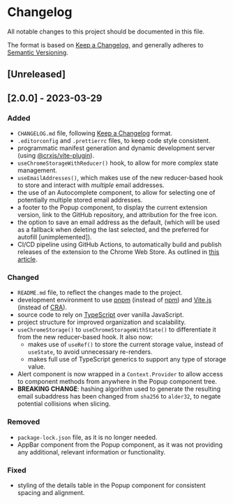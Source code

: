 # Changelog

All notable changes to this project should be documented in this file.

The format is based on [Keep a Changelog](https://keepachangelog.com/en/1.0.0/),
and generally adheres to [Semantic Versioning](https://semver.org/spec/v2.0.0.html).

## [Unreleased]

## [2.0.0] - 2023-03-29

### Added
- `CHANGELOG.md` file, following [Keep a Changelog](https://keepachangelog.com/en/1.0.0/)
format.
- `.editorconfig` and `.prettierrc` files, to keep code style consistent.
- programmatic manifest generation and dynamic development server (using
[@crxjs/vite-plugin](https://crxjs.dev/vite-plugin/)).
- `useChromeStorageWithReducer()` hook, to allow for more complex state
management.
- `useEmailAddresses()`, which makes use of the new reducer-based hook to
store and interact with *multiple* email addresses.
- the use of an Autocomplete component, to allow for selecting one of
potentially multiple stored email addresses.
- a footer to the Popup component, to display the current extension version,
link to the GitHub repository, and attribution for the free icon.
- the option to save an email address as the default, (which will be used
as a fallback when deleting the last selected, and the preferred for autofill
[unimplemented]).
- CI/CD pipeline using GitHub Actions, to automatically build and publish
releases of the extension to the Chrome Web Store. As outlined in
[this article](https://jam.dev/blog/automating-chrome-extension-publishing/).

### Changed
- `README.md` file, to reflect the changes made to the project.
- development environment to use [pnpm](https://pnpm.js.org/) (instead of
[npm](https://www.npmjs.com/)) and [Vite.js](https://vitejs.dev/) (instead of
[CRA](https://create-react-app.dev/)).
- source code to rely on [TypeScript](https://www.typescriptlang.org/) over
vanilla JavaScript.
- project structure for improved organization and scalability.
- `useChromeStorage()` to `useChromeStorageWithState()` to differentiate it from
the new reducer-based hook. It also now:
  - makes use of `useRef()` to store the current storage value, instead of
  `useState`, to avoid unnecessary re-renders.
  - makes full use of TypeScript generics to support any type of storage value.
- Alert component is now wrapped in a `Context.Provider` to allow access to
component methods from anywhere in the Popup component tree.
- **BREAKING CHANGE**: hashing algorithm used to generate the resulting email
subaddress has been changed from `sha256` to `alder32`, to negate potential
collisions when slicing.

### Removed
- `package-lock.json` file, as it is no longer needed.
- AppBar component from the Popup component, as it was not providing any
additional, relevant information or functionality.

### Fixed
- styling of the details table in the Popup component for consistent spacing
and alignment.
